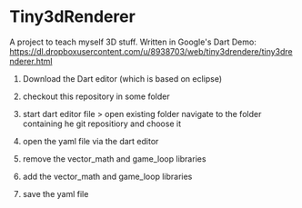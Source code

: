 Tiny3dRenderer
==============

A project to teach myself 3D stuff. Written in Google's Dart
Demo: https://dl.dropboxusercontent.com/u/8938703/web/tiny3drendere/tiny3drenderer.html

1. Download the Dart editor (which is based on eclipse)
2. checkout this repository in some folder
3. start dart editor
	file > open existing folder
		navigate to the folder containing he git repositiory and choose it

4. open the yaml file via the dart editor
5. remove the vector_math and game_loop libraries 
6. add the vector_math and game_loop libraries 
7. save the yaml file
